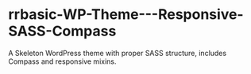 rrbasic-WP-Theme---Responsive-SASS-Compass
==========================================

A Skeleton WordPress theme with proper SASS structure, includes Compass and responsive mixins.
